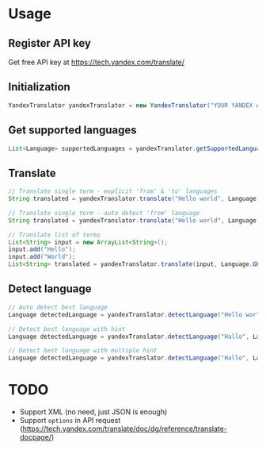 # Usage

## Register API key
Get free API key at https://tech.yandex.com/translate/

## Initialization

```java
YandexTranslator yandexTranslator = new YandexTranslator("YOUR YANDEX API KEY");
```

## Get supported languages
```java
List<Language> supportedLanguages = yandexTranslator.getSupportedLanguages();
```

## Translate
```java
// Translate single term - explicit 'from' & 'to' languages
String translated = yandexTranslator.translate("Hello world", Language.ENGLISH, Language.GERMAN);

// Translate single term - auto detect 'from' language
String translated = yandexTranslator.translate("Hello world", Language.GERMAN);

// Translate list of terms
List<String> input = new ArrayList<String>();
input.add("Hello");
input.add("World");
List<String> translated = yandexTranslator.translate(input, Language.GERMAN);
```

## Detect language
```java
// Auto detect best language
Language detectedLanguage = yandexTranslator.detectLanguage("Hello world");

// Detect best language with hint
Language detectedLanguage = yandexTranslator.detectLanguage("Hallo", Language.GERMAN);

// Detect best language with multiple hint
Language detectedLanguage = yandexTranslator.detectLanguage("Hallo", Language.ENGLISH, Language.GERMAN);

```

# TODO
- Support XML (no need, just JSON is enough)
- Support `options` in API request (https://tech.yandex.com/translate/doc/dg/reference/translate-docpage/)
